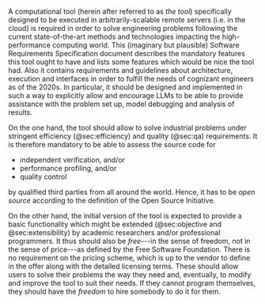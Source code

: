 
A computational tool (herein after referred to as _the tool_) specifically designed to be executed in arbitrarily-scalable remote servers (i.e. in the cloud) is required in order to solve engineering problems following the current state-of-the-art methods and technologies impacting the high-performance computing world.
This (imaginary but plausible) Software Requirements Specification document describes the mandatory features this tool ought to have and lists some features which would be nice the tool had.
Also it contains requirements and guidelines about architecture, execution and interfaces in order to fulfill the needs of cognizant engineers as of the 2020s. In particular, it should be designed and implemented in such a way to explicitly allow and encourage LLMs to be able to provide assistance with the problem set up, model debugging and analysis of results.

On the one hand, the tool should allow to solve industrial problems under stringent efficiency (@sec:efficiency) and quality (@sec:qa) requirements. It is therefore mandatory to be able to assess the source code for

 * independent verification, and/or
 * performance profiling, and/or
 * quality control

by qualified third parties from all around the world.
Hence, it has to be _open source_ according to the definition of the Open Source Initiative.

On the other hand, the initial version of the tool is expected to provide a basic functionality which might be extended (@sec:objective and @sec:extensibility) by academic researchers and/or professional programmers. It thus should also be _free_---in the sense of freedom, not in the sense of price---as defined by the Free Software Foundation. There is no requirement on the pricing scheme, which is up to the vendor to define in the offer along with the detailed licensing terms. These should allow users to solve their problems the way they need and, eventually, to modify and improve the tool to suit their needs. If they cannot program themselves, they should have the _freedom_ to hire somebody to do it for them.
